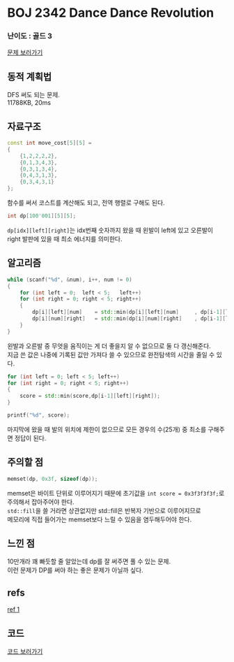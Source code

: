 
# BOJ 2342 Dance Dance Revolution
 
### 난이도 : 골드 3
[문제 보러가기](https://www.acmicpc.net/problem/2342)
  
## 동적 계획법
DFS 써도 되는 문제.  
11788KB, 20ms

## 자료구조
```c++
const int move_cost[5][5] = 
{
	{1,2,2,2,2},
	{0,1,3,4,3},
	{0,3,1,3,4},
	{0,4,3,1,3},
	{0,3,4,3,1}
};
```
함수를 써서 코스트를 계산해도 되고, 전역 행렬로 구해도 된다.

```c++
int dp[100'001][5][5];
```
```dp[idx][left][right]```는 idx번째 숫자까지 왔을 때 왼발이 left에 있고 오른발이 right 발판에 있을 때 최소 에너지를 의미한다.  

## 알고리즘

```c++
while (scanf("%d", &num), i++, num != 0) 
{
    for (int left = 0;  left < 5;	left++)
    for (int right = 0; right < 5; right++)
    {
        dp[i][left][num]	= std::min(dp[i][left][num]		, dp[i-1][left][right] + move_cost[right][num]);
        dp[i][num][right]	= std::min(dp[i][num][right]	, dp[i-1][left][right] + move_cost[left][num]);
    }
}
```
왼발과 오른발 중 무엇을 움직이는 게 더 좋을지 알 수 없으므로 둘 다 갱신해준다.  
지금 쓴 값은 나중에 기록된 값만 가져다 쓸 수 있으므로 완전탐색의 시간을 줄일 수 있다.
```c++
for (int left = 0; left < 5; left++)
for (int right = 0; right < 5; right++) 
{
    score = std::min(score,dp[i-1][left][right]);
}

printf("%d", score);
```
마지막에 왔을 때 발의 위치에 제한이 없으므로 모든 경우의 수(25개) 중 최소를 구해주면 정답이 된다.

## 주의할 점
```c++
memset(dp, 0x3f, sizeof(dp));
```
memset은 바이트 단위로 이루어지기 때문에 초기값을 ```int score = 0x3f3f3f3f;```로 주의해서 잡아주어야 한다.  
```std::fill```을 쓸 거라면 상관없지만 std::fill은 반복자 기반으로 이루어지므로  
메모리에 직접 들어가는 memset보다 느릴 수 있음을 염두해두어야 한다.  

## 느낀 점
10만개라 꽤 빠듯할 줄 알았는데 dp를 잘 써주면 풀 수 있는 문제.  
이런 문제가 DP를 써야 하는 좋은 문제가 아닐까 싶다.

## refs
[ref 1](https://barbera.tistory.com/m/37)

## 코드
[코드 보러가기](./boj2342.cpp)
